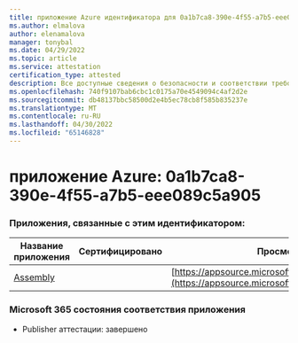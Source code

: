 ```yaml
---
title: приложение Azure идентификатора для 0a1b7ca8-390e-4f55-a7b5-eee089c5a905
ms.author: elmalova
author: elenamalova
manager: tonybal
ms.date: 04/29/2022
ms.topic: article
ms.service: attestation
certification_type: attested
description: Все доступные сведения о безопасности и соответствии требованиям для 0a1b7ca8-390e-4f55-a7b5-eee089c5a905.
ms.openlocfilehash: 740f9107bab6cbc1c0175a70e4549094c4af2d2e
ms.sourcegitcommit: db48137bbc58500d2e4b5ec78cb8f585b835237e
ms.translationtype: MT
ms.contentlocale: ru-RU
ms.lasthandoff: 04/30/2022
ms.locfileid: "65146828"
---
```

# <a name="azure-app-id-0a1b7ca8-390e-4f55-a7b5-eee089c5a905"></a>приложение Azure: 0a1b7ca8-390e-4f55-a7b5-eee089c5a905


### <a name="apps-associated-with-this-id"></a>Приложения, связанные с этим идентификатором:
| **Название приложения** | **Сертифицировано** | **Просмотр в AppSource** |
|--------------|---------------|-----------------------|
| [Assembly](../forward/WA200002271.md) |  | [https://appsource.microsoft.com/product/office/WA200002271](https://appsource.microsoft.com/product/office/WA200002271) |

### <a name="microsoft-365-app-compliance-status"></a>Microsoft 365 состояния соответствия приложения
- Publisher аттестации: завершено
